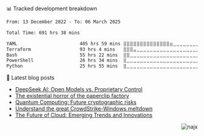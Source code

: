 📊 Tracked development breakdown
<!--START_SECTION:waka-->

```txt
From: 13 December 2022 - To: 06 March 2025

Total Time: 691 hrs 38 mins

YAML                       405 hrs 59 mins ⣿⣿⣿⣿⣿⣿⣿⣿⣿⣿⣿⣿⣿⣿⣶⣀⣀⣀⣀⣀⣀⣀⣀⣀⣀   58.70 %
Terraform                  93 hrs 4 mins   ⣿⣿⣿⣤⣀⣀⣀⣀⣀⣀⣀⣀⣀⣀⣀⣀⣀⣀⣀⣀⣀⣀⣀⣀⣀   13.46 %
Bash                       55 hrs 22 mins  ⣿⣿⣀⣀⣀⣀⣀⣀⣀⣀⣀⣀⣀⣀⣀⣀⣀⣀⣀⣀⣀⣀⣀⣀⣀   08.01 %
PowerShell                 26 hrs 34 mins  ⣿⣀⣀⣀⣀⣀⣀⣀⣀⣀⣀⣀⣀⣀⣀⣀⣀⣀⣀⣀⣀⣀⣀⣀⣀   03.84 %
Python                     25 hrs 55 mins  ⣿⣀⣀⣀⣀⣀⣀⣀⣀⣀⣀⣀⣀⣀⣀⣀⣀⣀⣀⣀⣀⣀⣀⣀⣀   03.75 %
```

<!--END_SECTION:waka-->

📕 Latest blog posts

<!-- BLOG-POST-LIST:START -->
- [DeepSeek AI: Open Models vs. Proprietary Control](https://najx.dev/open-models-vs-proprietary-control/)
- [The existential horror of the paperclip factory](https://najx.dev/paperclips/)
- [Quantum Computing: Future cryptographic risks](https://najx.dev/quantum/)
- [Understand the great CrowdStrike-Windows meltdown](https://najx.dev/crowdstrike-issue/)
- [The Future of Cloud: Emerging Trends and Innovations](https://najx.dev/the-future-of-cloud-emerging-trends-and-innovations/)
<!-- BLOG-POST-LIST:END -->

<p align="right">
  <img src="https://komarev.com/ghpvc/?username=najx&label=GitHub%20Profile%20Views&color=yellowgreen&style=flat" alt="najx" />
</p align="center">
